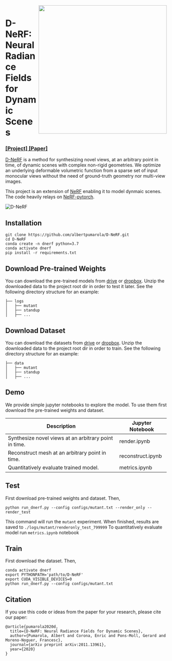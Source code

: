 <img src='https://www.albertpumarola.com/images/2021/D-NeRF/teaser2.gif' align="right" width=400>

# D-NeRF: Neural Radiance Fields for Dynamic Scenes
### [[Project]](https://www.albertpumarola.com/research/D-NeRF/index.html)[ [Paper]](https://openaccess.thecvf.com/content/CVPR2021/papers/Pumarola_D-NeRF_Neural_Radiance_Fields_for_Dynamic_Scenes_CVPR_2021_paper.pdf) 

[D-NeRF](https://www.albertpumarola.com/research/D-NeRF/index.html) is a method for synthesizing novel views, at an arbitrary point in time, of dynamic scenes with complex non-rigid geometries. We optimize an underlying deformable volumetric function from a sparse set of input monocular views without the need of ground-truth geometry nor multi-view images.

This project is an extension of [NeRF](http://www.matthewtancik.com/nerf) enabling it to model dynmaic scenes. The code heavily relays on [NeRF-pytorch](https://github.com/yenchenlin/nerf-pytorch). 

![D-NeRF](https://www.albertpumarola.com/images/2021/D-NeRF/model.png)

## Installation
```
git clone https://github.com/albertpumarola/D-NeRF.git
cd D-NeRF
conda create -n dnerf python=3.7
conda activate dnerf
pip install -r requirements.txt
```

## Download Pre-trained Weights
 You can download the pre-trained models from [drive](https://drive.google.com/file/d/1uHVyApwqugXTFuIRRlE4abTW8_rrVeIK/view?usp=sharing) or [dropbox](https://www.dropbox.com/s/25sveotbx2x7wap/logs.zip?dl=0). Unzip the downloaded data to the project root dir in order to test it later. See the following directory structure for an example:
```
├── logs 
│   ├── mutant
│   ├── standup 
│   ├── ...
```

## Download Dataset
 You can download the datasets from [drive](https://drive.google.com/file/d/19Na95wk0uikquivC7uKWVqllmTx-mBHt/view?usp=sharing) or [dropbox](https://www.dropbox.com/s/0bf6fl0ye2vz3vr/data.zip?dl=0). Unzip the downloaded data to the project root dir in order to train. See the following directory structure for an example:
```
├── data 
│   ├── mutant
│   ├── standup 
│   ├── ...
```

## Demo
We provide simple jupyter notebooks to explore the model. To use them first download the pre-trained weights and dataset.

| Description      | Jupyter Notebook |
| ----------- | ----------- |
| Synthesize novel views at an arbitrary point in time. | render.ipynb|
| Reconstruct mesh at an arbitrary point in time. | reconstruct.ipynb|
| Quantitatively evaluate trained model. | metrics.ipynb|

## Test
First download pre-trained weights and dataset. Then, 
```
python run_dnerf.py --config configs/mutant.txt --render_only --render_test
```
This command will run the `mutant` experiment. When finished, results are saved to `./logs/mutant/renderonly_test_799999` To quantitatively evaluate model run `metrics.ipynb` notebook

## Train
First download the dataset. Then,
```
conda activate dnerf
export PYTHONPATH='path/to/D-NeRF'
export CUDA_VISIBLE_DEVICES=0
python run_dnerf.py --config configs/mutant.txt
```

## Citation
If you use this code or ideas from the paper for your research, please cite our paper:
```
@article{pumarola2020d,
  title={D-NeRF: Neural Radiance Fields for Dynamic Scenes},
  author={Pumarola, Albert and Corona, Enric and Pons-Moll, Gerard and Moreno-Noguer, Francesc},
  journal={arXiv preprint arXiv:2011.13961},
  year={2020}
}
```
